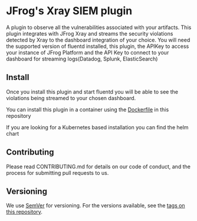 # JFrog's Xray SIEM plugin

A plugin to observe all the vulnerabilities associated with your artifacts. This plugin integrates with JFrog Xray and streams the security violations detected by Xray to the dashboard integration of your choice. You will need the supported version of fluentd installed, this plugin, the APIKey to access your instance of JFrog Platform and the API Key to connect to your dashboard for streaming logs(Datadog, Splunk, ElasticSearch)

## Install

Once you install this plugin and start fluentd you will be able to see the violations being streamed to your chosen dashboard.

You can install this plugin in a container using the [Dockerfile](Dockerfile) in this repository

If you are looking for a Kubernetes based installation you can find the helm chart

## Contributing
Please read CONTRIBUTING.md for details on our code of conduct, and the process for submitting pull requests to us.
## Versioning
We use [SemVer](http://semver.org/) for versioning. For the versions available, see the [tags on this repository](https://github.com/your/project/tags).
